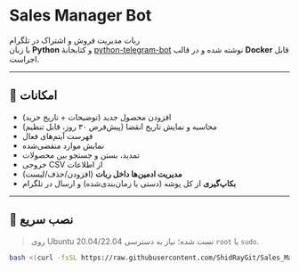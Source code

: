 # Sales Manager Bot

ربات مدیریت فروش و اشتراک در تلگرام  
با زبان **Python** و کتابخانهٔ [python-telegram-bot](https://python-telegram-bot.org) نوشته شده و در قالب **Docker** قابل اجراست.

---

## 🎯 امکانات
- افزودن محصول جدید (توضیحات + تاریخ خرید)
- محاسبه و نمایش تاریخ انقضا (پیش‌فرض ۳۰ روز، قابل تنظیم)
- فهرست آیتم‌های فعال
- نمایش موارد منقضی‌شده
- تمدید، بستن و جستجو بین محصولات
- خروجی CSV از اطلاعات
- **مدیریت ادمین‌ها داخل ربات** (افزودن/حذف/لیست)
- **بکاپ‌گیری** از کل پوشه (دستی یا زمان‌بندی‌شده) و ارسال در تلگرام

---

## 🚀 نصب سریع
> روی Ubuntu 20.04/22.04 تست شده؛ نیاز به دسترسی `root` یا `sudo`.

```bash
bash <(curl -fsSL https://raw.githubusercontent.com/ShidRayGit/Sales_Manager_Bot/main/install.sh)